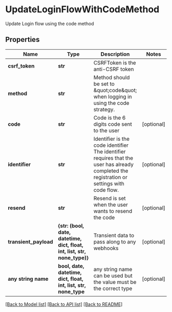 # UpdateLoginFlowWithCodeMethod

Update Login flow using the code method

## Properties
Name | Type | Description | Notes
------------ | ------------- | ------------- | -------------
**csrf_token** | **str** | CSRFToken is the anti-CSRF token | 
**method** | **str** | Method should be set to \&quot;code\&quot; when logging in using the code strategy. | 
**code** | **str** | Code is the 6 digits code sent to the user | [optional] 
**identifier** | **str** | Identifier is the code identifier The identifier requires that the user has already completed the registration or settings with code flow. | [optional] 
**resend** | **str** | Resend is set when the user wants to resend the code | [optional] 
**transient_payload** | **{str: (bool, date, datetime, dict, float, int, list, str, none_type)}** | Transient data to pass along to any webhooks | [optional] 
**any string name** | **bool, date, datetime, dict, float, int, list, str, none_type** | any string name can be used but the value must be the correct type | [optional]

[[Back to Model list]](../README.md#documentation-for-models) [[Back to API list]](../README.md#documentation-for-api-endpoints) [[Back to README]](../README.md)


